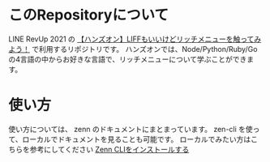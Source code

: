 # このRepositoryについて

LINE RevUp 2021 の [【ハンズオン】LIFFもいいけどリッチメニューを触ってみよう！](https://linedevelopercommunity.connpass.com/event/223972/) で利用するリポジトリです。
ハンズオンでは、Node/Python/Ruby/Go の4言語の中からお好きな言語で、リッチメニューについて学ぶことができます。

# 使い方

使い方については、 zenn のドキュメントにまとまっています。
zen-cli を使って、ローカルでドキュメントを見ることも可能です。
ローカルでみたい方はこちらを参考にしてください [Zenn CLIをインストールする](https://zenn.dev/zenn/articles/install-zenn-cli)

